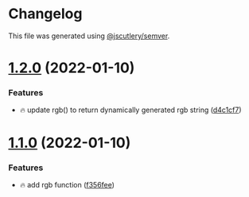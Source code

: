 # Changelog

This file was generated using [@jscutlery/semver](https://github.com/jscutlery/semver).

# [1.2.0](https://github.com/ngneat/falso/compare/falso-1.1.0...falso-1.2.0) (2022-01-10)


### Features

* 🔥 update rgb() to return dynamically generated rgb string ([d4c1cf7](https://github.com/ngneat/falso/commit/d4c1cf795974835c77971f2947211666e682487d))



# [1.1.0](https://github.com/ngneat/falso/compare/falso-1.0.0...falso-1.1.0) (2022-01-10)


### Features

* 🔥 add rgb function ([f356fee](https://github.com/ngneat/falso/commit/f356feeba6c53a82dd22260dd14dfb762680e0dc))
